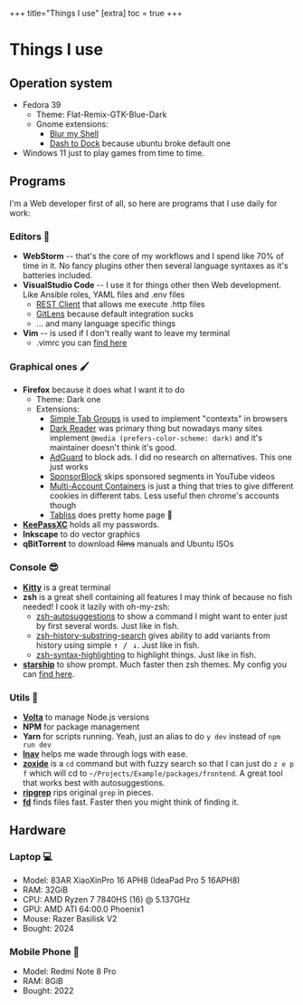 +++
title="Things I use"
[extra]
toc = true
+++

# Things I use

## Operation system 
- Fedora 39
  - Theme: Flat-Remix-GTK-Blue-Dark
  <!-- - Icons: Paper -->
  - Gnome extensions:
    - [Blur my Shell](https://github.com/aunetx/blur-my-shell)
    - [Dash to Dock](https://micheleg.github.io/dash-to-dock/) because ubuntu broke default one
    <!-- - [Draw On Your Screen 2](https://github.com/zhrexl/DrawOnYourScreen2). I don't know what happened to the first version, honestly. -->
- Windows 11 just to play games from time to time.

## Programs
I'm a Web developer first of all, so here are programs that I use daily for work:

### Editors 📝

- **WebStorm** -- that's the core of my workflows and I spend like 70% of time in it. No fancy plugins other then several language syntaxes as it's batteries included.
- **VisualStudio Code** -- I use it for things other then Web development. Like Ansible roles, YAML files and .env files
  <!-- - Extensions: -->
  - [REST Client](https://marketplace.visualstudio.com/items?itemName=humao.rest-client) that allows me execute .http files
  - [GitLens](https://marketplace.visualstudio.com/items?itemName=eamodio.gitlens) because default integration sucks
  - ... and many language specific things
  <!-- - Theme: [Ayu Mirage](https://marketplace.visualstudio.com/items?itemName=teabyii.ayu) -->
- **Vim** -- is used if I don't really want to leave my terminal
  - .vimrc you can [find here](https://github.com/BANOnotIT/dotfiles/blob/master/.vimrc)

### Graphical ones 🖌️
- **Firefox** because it does what I want it to do
  - Theme: Dark one
  - Extensions:
    - [Simple Tab Groups](https://github.com/drive4ik/simple-tab-groups) is used to implement "contexts" in browsers
    - [Dark Reader](https://darkreader.org/) was primary thing but nowadays many sites implement `@media (prefers-color-scheme: dark)` and it's maintainer doesn't think it's good.
    - [AdGuard](https://adguard.com/) to block ads. I did no research on alternatives. This one just works
    - [SponsorBlock](https://sponsor.ajay.app/) skips sponsored segments in YouTube videos
    - [Multi-Account Containers](https://github.com/mozilla/multi-account-containers#readme) is just a thing that tries to give different cookies in different tabs. Less useful then chrome's accounts though
    - [Tabliss](https://tabliss.io/) does pretty home page 💅
- [**KeePassXC**](https://keepassxc.org/) holds all my passwords.
- **Inkscape** to do vector graphics
- **qBitTorrent** to download ~~films~~ manuals and Ubuntu ISOs

### Console 😎

- [**Kitty**](https://sw.kovidgoyal.net/kitty/) is a great terminal
- **zsh** is a great shell containing all features I may think of because no fish needed! I cook it lazily with oh-my-zsh:
  - [zsh-autosuggestions](https://github.com/zsh-users/zsh-autosuggestions) to show a command I might want to enter just by first several words. Just like in fish.
  - [zsh-history-substring-search](https://github.com/zsh-users/zsh-history-substring-search) gives ability to add variants from history using simple <kbd>↑ / ↓</kbd>. Just like in fish.
  - [zsh-syntax-highlighting](https://github.com/zsh-users/zsh-syntax-highlighting) to highlight things. Just like in fish.
- [**starship**](https://starship.rs/) to show prompt. Much faster then zsh themes. My config you can [find here](https://github.com/BANOnotIT/dotfiles/blob/master/.config/starship.toml).

### Utils 🧰

- [**Volta**](https://volta.sh/) to manage Node.js versions
- **NPM** for package management
- **Yarn** for scripts running. Yeah, just an alias to do `y dev` instead of `npm run dev`
- [**lnav**](https://lnav.org/) helps me wade through logs with ease.
- [**zoxide**](https://github.com/ajeetdsouza/zoxide) is a `cd` command but with fuzzy search so that I can just do `z e p f` which will cd to `~/Projects/Example/packages/frontend`. A great tool that works best with autosuggestions.
- [**ripgrep**](https://github.com/BurntSushi/ripgrep) rips original `grep` in pieces.
- [**fd**](https://github.com/sharkdp/fd) finds files fast. Faster then you might think of finding it.

## Hardware 

### Laptop 💻
- Model: 83AR XiaoXinPro 16 APH8 (IdeaPad Pro 5 16APH8)
- RAM: 32GiB
- CPU: AMD Ryzen 7 7840HS (16) @ 5.137GHz
- GPU: AMD ATI 64:00.0 Phoenix1
- Mouse: Razer Basilisk V2
- Bought: 2024

<!-- 
- Model: Acer Aspire V7
- RAM: 16GiB
- CPU: Intel i7-4702MQ (8) @ 3.2GHz
- GPU: NVIDIA GeForce GTX 850M
- Mouse: Razer Basilisk V2
- Bought: 2014
-->

### Mobile Phone 📱
- Model: Redmi Note 8 Pro
- RAM: 8GiB
- Bought: 2022
